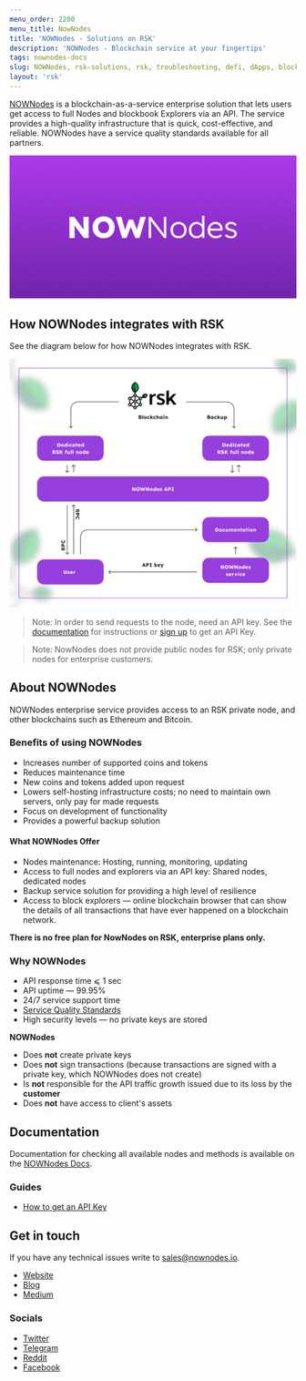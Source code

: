 ```yaml
---
menu_order: 2200
menu_title: NowNodes
title: 'NOWNodes - Solutions on RSK'
description: 'NOWNodes - Blockchain service at your fingertips'
tags: nownodes-docs
slug: NOWNodes, rsk-solutions, rsk, troubleshooting, defi, dApps, blockchain, smart-contracts, API, data-points, indexing, query, node
layout: 'rsk'
---
```


[NOWNodes](https://nownodes.io/) is a blockchain-as-a-service enterprise solution that lets users get access to full Nodes and blockbook Explorers via an API. The service provides a high-quality infrastructure that is quick, cost-effective, and reliable. NOWNodes have a service quality standards available for all partners.

![NOWNodes-banner](/assets/img/solutions/nownodes/nownodes-banner.png)
 
## How NOWNodes integrates with RSK

See the diagram below for how NOWNodes integrates with RSK.
 
![NOWNodes Integrations Diagram](/assets/img/solutions/nownodes/integration-diagram.jpeg)

> Note: In order to send requests to the node, need an API key. See the [documentation](https://documenter.getpostman.com/view/13630829/TVmFkLwy) for instructions or [sign up](https://nownodes.io/) to get an API Key.

> Note: NowNodes does not provide public nodes for RSK; only private nodes for enterprise customers.

## About NOWNodes

NOWNodes enterprise service provides access to an RSK private node, and other blockchains such as Ethereum and Bitcoin.

### Benefits of using NOWNodes

- Increases number of supported coins and tokens
- Reduces maintenance time
- New coins and tokens added upon request
- Lowers self-hosting infrastructure costs; no need to maintain own servers, only pay for made requests
- Focus on development of functionality
- Provides a powerful backup solution

#### What NOWNodes Offer

- Nodes maintenance: Hosting, running, monitoring, updating
- Access to full nodes and explorers via an API key: Shared nodes, dedicated nodes
- Backup service solution for providing a high level of resilience
- Access to block explorers — online blockchain browser that can show the details of all transactions that have ever happened on a blockchain network.

**There is no free plan for NowNodes on RSK,
enterprise plans only.**

### Why NOWNodes

- API response time ⩽ 1 sec
- API uptime — 99.95%
- 24/7 service support time
- [Service Quality Standards](https://nownodes.io/service-quality-standards)
- High security levels — no private keys are stored

**NOWNodes** 

- Does **not** create private keys
- Does **not** sign transactions (because transactions are signed with a private key, which NOWNodes does not create)
- Is **not** responsible for the API traffic growth issued due to its loss by the **customer**
- Does **not** have access to client's assets

## Documentation

Documentation for checking all available nodes and methods is available on the [NOWNodes Docs](https://documenter.getpostman.com/view/13630829/TVmFkLwy).

### Guides

- [How to get an API Key](https://documenter.getpostman.com/view/13630829/TVmFkLwy#how-to-get-an-api-key)

## Get in touch

If you have any technical issues write to [sales@nownodes.io](mailto:sales@nownodes.io).

- [Website](https://nownodes.io/)
- [Blog](https://nownodes.io/blog/)
- [Medium](https://medium.com/@NOWNodes)

### Socials

- [Twitter](https://twitter.com/NowNodes)
- [Telegram](https://t.me/joinchat/V00ufpbyOfs5Mjky)
- [Reddit](https://www.reddit.com/user/NOWNodes/)
- [Facebook](https://www.facebook.com/nownodes.io/)